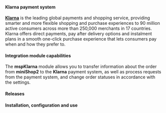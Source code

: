 #### Klarna payment system

**[Klarna](https://www.klarna.com/)** is the leading global payments and shopping service, providing smarter and more flexible shopping and purchase experiences to 90 million active consumers across more than 250,000 merchants in 17 countries. Klarna offers direct payments, pay after delivery options and instalment plans in a smooth one-click purchase experience that lets consumers pay when and how they prefer to.

#### Integration module capabilities

The **mspKlarna** module allows you to transfer information about the order from **miniShop2** to the **Klarna** payment system, as well as process requests from the payment system, and change order statuses in accordance with the settings.

#### Releases

#### Installation, configuration and use

